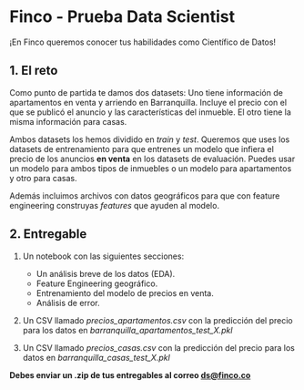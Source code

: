 # Finco - Prueba Data Scientist

¡En Finco queremos conocer tus habilidades como Científico de Datos!

## 1. El reto

Como punto de partida te damos dos datasets: Uno tiene información de apartamentos en venta y arriendo en Barranquilla. Incluye el precio con el que se publicó el anuncio y las características del inmueble. El otro tiene la misma información para casas.

Ambos datasets los hemos dividido en *train* y *test*. Queremos que uses los datasets de entrenamiento para que entrenes un modelo que infiera el precio de los anuncios **en venta** en los datasets de evaluación. Puedes usar un modelo para ambos tipos de inmuebles o un modelo para apartamentos y otro para casas.

Además incluimos archivos con datos geográficos para que con feature engineering construyas *features* que ayuden al modelo.


## 2. Entregable

1. Un notebook con las siguientes secciones:
   - Un análisis breve de los datos (EDA).
   - Feature Engineering geográfico.
   - Entrenamiento del modelo de precios en venta.
   - Análisis de error.


2. Un CSV llamado *precios_apartamentos.csv* con la predicción del precio para los datos en *barranquilla_apartamentos_test_X.pkl*


3. Un CSV llamado *precios_casas.csv* con la predicción del precio para los datos en *barranquilla_casas_test_X.pkl*

**Debes enviar un .zip de tus entregables al correo ds@finco.co**

